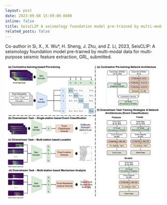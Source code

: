 ```yaml
---
layout: post
date: 2023-09-08 15:59:00-0400
inline: false
title: SeisCLIP A seismology foundation model pre-trained by multi-modal data for multi-purpose seismic feature extraction
related_posts: false
---
```


Co-author in Si, X., X. Wu*, H. Sheng, J. Zhu, and Z. Li, 2023, SeisCLIP: A seismology foundation model pre-trained by multi-modal data for multi-purpose seismic feature extraction, GRL, submitted.

<img src="/assets/img/SeisClip.png" />